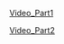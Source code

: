 [Video_Part1](https://youtube.com/playlist?list=PLQCcNQgUcDfpo96SEp_53MnrkbRUuMDtJ)

[Video_Part2](https://youtube.com/playlist?list=PLQCcNQgUcDfo0cnFQHr1mMjuIePabJFCh)
